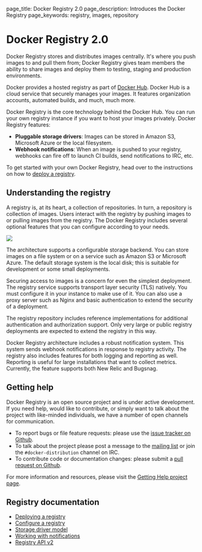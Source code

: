 page_title: Docker Registry 2.0
page_description: Introduces the Docker Registry
page_keywords: registry, images, repository

# Docker Registry 2.0

Docker Registry stores and distributes images centrally. It's where you push images to and pull them from; Docker Registry gives team members the ability to share images and deploy them to testing, staging and production environments.

Docker provides a hosted registry as part of [Docker Hub](https://hub.docker.com). Docker Hub is a cloud service that securely manages your images. It features organization accounts, automated builds, and much, much more.

Docker Registry is the core technology behind the Docker Hub. You can run your own registry instance if you want to host your images privately. Docker Registry features:

 - **Pluggable storage drivers**: Images can be stored in Amazon S3, Microsoft Azure or the local filesystem.
 - **Webhook notifications**: When an image is pushed to your registry, webhooks can fire off to launch CI builds, send notifications to IRC, etc.

To get started with your own Docker Registry, head over to the instructions on how to [deploy a registry](deploying.md).

## Understanding the registry

A registry is, at its heart, a collection of repositories. In turn, a repository
is collection of images. Users interact with the registry by pushing images to
or pulling images from the registry. The Docker Registry includes several
optional features that you can configure according to your needs.

![](../images/registry.png)

The architecture supports a configurable storage backend. You can store images
on  a file system or on a service such as Amazon S3 or Microsoft Azure. The
default storage system is the local disk; this is suitable for development or
some small deployments.

Securing access to images is a concern for even the simplest deployment. The
registry service supports transport layer security (TLS) natively. You must
configure it in your instance to make use of it. You can also use a proxy server
such as Nginx and basic authentication to extend the security of a deployment.  

The registry repository includes reference implementations for additional
authentication and authorization support. Only very large or public registry
deployments are expected to extend the registry in this way.

Docker Registry architecture includes a robust notification system. This system
sends webhook notifications in response to registry activity.  The registry also
includes features for both logging and reporting as well. Reporting is useful
for large installations that want to collect metrics. Currently, the feature
supports both New Relic and Bugsnag.

## Getting help

Docker Registry is an open source project and is under active development. If
you need help, would like to contribute, or simply want to talk about the
project with like-minded individuals, we have a number of open channels for
communication.

- To report bugs or file feature requests: please use the [issue tracker on Github](https://github.com/docker/distribution/issues).
- To talk about the project please post a message to the [mailing list](https://groups.google.com/a/dockerproject.org/forum/#!forum/distribution) or join the `#docker-distribution` channel on IRC.
- To contribute code or documentation changes: please submit a [pull request on Github](https://github.com/docker/distribution/pulls).

For more information and resources, please visit the [Getting Help project page](https://docs.docker.com/project/get-help/).

## Registry documentation

 - [Deploying a registry](deploying.md)
 - [Configure a registry](configuration.md)
 - [Storage driver model](storagedrivers.md)
 - [Working with notifications](notifications.md)
 - [Registry API v2](spec/api.md)
